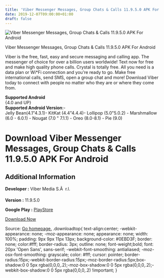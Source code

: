 ```yaml
---
title: 'Viber Messenger Messages, Group Chats & Calls 11.9.5.0 APK For Android'
date: 2019-12-07T09:00:00+01:00
draft: false
---
```


![Viber Messenger Messages, Group Chats & Calls 11.9.5.0 APK For Android](https://i0.wp.com/apkhome.net/wp-content/uploads/2019/11/Viber-Messenger-Messages-Group-Chats-Calls-11.9.5.0.png "Viber Messenger Messages, Group Chats & Calls 11.9.5.0 APK For Android")

  

Viber Messenger Messages, Group Chats & Calls 11.9.5.0 APK For Android

Viber is the free, fast, easy and secure messaging and calling app. The messenger of choice for over a billion users worldwide! Text now for free and make high quality phone calls. Crystal is totally free. All you need is a data plan or Wi\*Fi connection and you're ready to go. Make free international calls, send SMS, open a group chat and more! Download Viber today to connect with people no matter who they are or where they come from.

**Supported Android**  
{4.0 and UP}  
**Supported Android Version**:-  
Jelly Bean(4.1"4.3.1)- KitKat (4.4"4.4.4)- Lollipop (5.0"5.0.2) - Marshmallow (6.0 - 6.0.1) - Nougat (7.0 " 7.1.1) - Oreo (8.0-8.1) - Pie (9.0)

Download Viber Messenger Messages, Group Chats & Calls 11.9.5.0 APK For Android
===============================================================================

Additional Information
----------------------

**Developer :** Viber Media S.Ã  r.l.

**Version :** 11.9.5.0

**Google Play :** [PlayStore](https://play.google.com/store/apps/details?id=com.viber.voip)

  

[Download Now](https://store4app.co/post/viber-messenger-messages-group-chats-amp-calls-11-9-5-0-apk-for-android_1574951673)

  
Source: [Go homepage.](https://store4app.co/post/viber-messenger-messages-group-chats-amp-calls-11-9-5-0-apk-for-android_1574951673) .downloadtop{ text-align:center; -webkit-appearance: none; -moz-appearance: none; appearance: none; width: 100%; padding: 9px 9px 11px 13px; background-color: #0EBD3F; border: none; color:#fff; border-radius: 3px; outline: none; font-weight;bold; font: 20px 'Open Sans', sans-serif; -webkit-font-smoothing: antialiased; -moz-osx-font-smoothing: grayscale; color: #fff; cursor: pointer; border-radius:15px;-webkit-border-radius:15px;-moz-border-radius:5px;box-shadow:0 0 5px rgba(0,0,0,.2);-moz-box-shadow:0 0 5px rgba(0,0,0,.2);-webkit-box-shadow:0 0 5px rgba(0,0,0,.2) !important; }